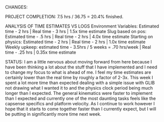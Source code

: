 CHANGES:



PROJECT COMPLETION: 7.5 hrs / 36.75 = 20.4% finished.

ANALYSIS OF TIME ESTIMATES VS LOGS Environment Variables: Estimated time - 2 hrs | Real time - 3 hrs | 1.5x time estimate Slug based on pos: Estimated time - .5 hrs | Real time - 2 hrs | 4.0x time estimate Starting on physics: Estimated time - 2 hrs | Real time - 2 hrs | 1.0x time estimate Weekly upkeep: estimated time - 3.5hrs / 5 weeks = .70 hrs/week | Real time - .25 hrs | 0.35x time estimate

STATUS: I am a little nervous about moving forward from here because I have been thinking a lot about the stuff that I have implemented and I need to change my focus to what is ahead of me. I feel my time estimates are certainly lower than the real time by roughly a factor of 2-3x. This week I spent a lot more time than expected dealing with a simple issue with GLIB not drawing what I wanted it to and the physics clock period being much longer than I expected. The general kinematics were faster to implement than I expected and currently one of the most daunting tasks feels like the capsense specifics and platform velocity. As I continue to work however I hope that it starts to come together faster than I currently expect, but I will be putting in significantly more time next week.

